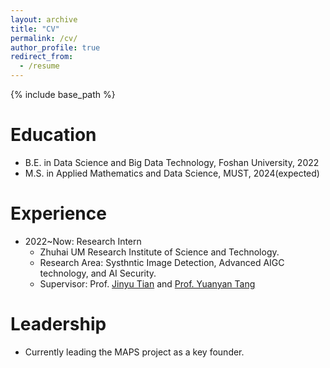 ```yaml
---
layout: archive
title: "CV"
permalink: /cv/
author_profile: true
redirect_from:
  - /resume
---
```


{% include base_path %}

Education
======
* B.E. in Data Science and Big Data Technology, Foshan University, 2022
* M.S. in Applied Mathematics and Data Science, MUST, 2024(expected)

Experience
======
* 2022~Now: Research Intern
  * Zhuhai UM Research Institute of Science and  Technology.
  * Research Area: Systhntic Image Detection, Advanced AIGC technology, and AI Security.
  * Supervisor: Prof. [Jinyu Tian](https://www.must.edu.mo/scse/staff/tianjinyu) and [Prof. Yuanyan Tang](https://baike.baidu.com/item/唐远炎/314403)

Leadership
======
* Currently leading the MAPS project as a key founder.
